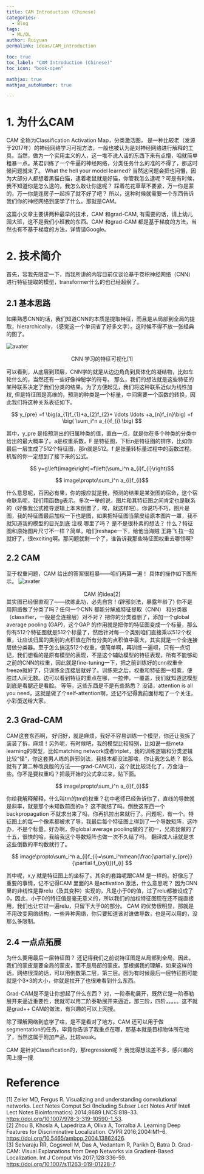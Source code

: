 ```yaml
---
title: CAM Introduction (Chinese)
categories:
  - Blog
tags:
  - ML/DL
author: Ruiyuan
permalink: ideas/CAM_introduction

toc: true
toc_label: "CAM Introduction (Chinese)"
toc_icon: "book-open"

mathjax: true
mathjax_autoNumber: true

---
```


# 1. 为什么CAM

CAM 全称为Classification
Activation Map，分类激活图， 是一种比较老（发源于2017年）的神经网络学习可视方法，一般也被认为是对神经网络进行解释的工具。当然，做为一个实用主义的人，这一堆不说人话的东西下来有点懵，咱就简单粗暴一点。某君训练了一个牛逼的神经网络，分类任务什么的准的不得了，那这时候问题就来了。 What the hell your model learned? 当然这问题会把也问懵，因为大部分人都想着黑猫白猫，逮着老鼠就是好猫，你管我怎么逮呢？可是有时候，我不知道你是怎么逮的，我怎么敢让你逮呢？ 踩着花花草草不要紧，万一你是蒙的，万一你是连房子一起拆了就不好了吧？ 所以，这种时候就需要一个东西告诉我们你的神经网络到底学了什么。那就是CAM。

这篇小文章主要讲两种最早的技术，CAM 和grad-CAM, 有需要的话，请上幼儿园大班，这不是我们小班教的东西。CAM 和grad-CAM 都是基于梯度的方法，当然也有不基于梯度的方法，详情请Google。

# 2. 技术简介

首先，容我先限定一下，而我所讲的内容目前仅谈论基于卷积神经网络（CNN）进行特征提取的模型，transformer什么的也已经超纲了。

## 2.1 基本思路

如果熟悉CNN的话，我们知道CNN的本质是提取特征，而且是从局部到全局的提取，hierarchically，（感觉这一个单词省了好多文字）。这时候不得不放一张经典的图了。

![avater](/Ralph_peaceful_life/assets/figures_cam/CNN_feature.png)
<center> CNN 学习的特征可视化[1] </center>

可以看到，从底层到顶层，CNN学的就是从边边角角到具体化的凝结物，比如车轮什么的，当然还有一些好像神秘学的符号。
那么，我们的想法就是这些特征的某种联系决定了我们分类的结果。为了方便起见，我们将这种联系近似为线性加权, 但是特征图是高维的，预测的种类是一个标量，中间需要一个函数的转换，因此我们将这种关系表征如下。



 $$ y_{pre} =f \big(a_{1}f_{1}+a_{2}f_{2}+ \ldots \ldots +a_{n}f_{n}\big) =f \big( \sum_i^n a_{i}f_{i} \big)  $$


其中，y_pre   是指预测出的归属种类的值，直白一点，就是你在多个种类的分类中给出的最大概率了。a是权重系数，F 是特征图，下标n是特征图的排序，比如你最后一层生成了512个特征图，那n就是512。f 是张量转标量过程中的函数过程。
机智的你一定想到了接下来的公式。



$$ y=g\left(image\right)=f\left(\sum_i^n a_{i}f_{i}\right)$$

$$ image\propto\sum_i^n a_{i}f_{i}$$



什么意思呢，百因必有果，你的报应就是我，预测的结果是某张图的宿命，这个宿命联系呢，我们用函数g表示。多次一举的说，图片和其特征图之间肯定也是联系的（好像我公式推导逻辑上本末倒置了，唉，就这样吧）。你说巧不巧，图片是图，我的特征图最后加权一下也是图，如果把特征图当蒙皮给原本图片一罩，我不就知道我的模型的目光到底 注视 哪里了吗？ 是不是很朴素的想法？ 什么？特征图和原始图片尺寸不一样？简单，咱们reshape一下，给他当海贼 王路飞 拉一拉就好了，很exciting啊。那问题就剩一个了，谁告诉我那些特征图权重去哪领啊?

## 2.2 CAM

至于权重问题，CAM 给出的答案很粗暴——咱们再算一遍！
具体的操作如下图所示。
![avater](/Ralph_peaceful_life/assets/figures_cam/cam_idea.png)
<center>CAM 的idea[2]</center>
其实图已经很直观了——欲练此功，必先自宫！(辟邪剑法，暴露年龄了)
你不是用网络做了分类了吗？任何一个CNN 都能分解成特征提取（CNN） 和分类器（classifier，一般是全连接层）对不对？ 把你的分类器删了，添加一个global average pooling (GAP)，这个GAP 的作用就是把你的特征图变成一个标量，那么你有512个特征图就是512个标量了，然后针对每一个类别咱们直接乘以512个权重，让应该归属的类别的点积值在所有分类的点积值中最大，其实就是一个全连接层做分类器。至于怎么搞这512个权重，很简单啊，再训练一遍呗，只有一点切记，我们想看的是原有模型的表现，不是这个辅助模型的特征表现，所有不能够动之前的CNN的权重，因此就是fine-tuning一下，把之前训练好的cnn权重全freeze就好了，只训练全连接层就好了。训练完之后，权重和特征图一相乘，便胜过人间无数。边可以看到特征的重点在哪，一拉伸，一覆盖，我们就知道这模型到底是看腿还是看脸。 等等，这些东西是不是有些熟悉？ 没错，attention is all you need，这就是做了个self-attention啊，还记不记得我前面标粗了一个关注，小彩蛋送给大家。

## 2.3 Grad-CAM

CAM这套东西啊， 好归好，就是麻烦，我好不容易训练一个模型，你还让我拆了装装了拆，麻烦！另外呢，有时候吧，我的模型比较特别，比如说一些meta learning的模型，比如matching network或者triplet，我的训练逻辑和分类逻辑比较“怪”，你这套男人练的辟邪剑法，我根本都没法那啥，你让我怎么练？
那么就有了第二种改良版的方法——grad-CAM[3]，这个就比较泛化了，万金油一些。你不是要权重吗？把最开始的公式拿过来，贴下面。



$$ image\propto\sum_i^n a_{i}f_{i}$$



你给我解释解释，什么叫tm的tm的权重？初中老师已经告诉你了，直线的导数就是斜率，就是那个未知数前面的a？ 这不就结了吗。倒数这东西一个backpropagation 不就求出来了吗，你再扒拉出来就行了。问题呢，有一个。特征图上的每一个像素都被求了导，我最后每个特征图上得到了一个导数矩阵，这咋办，不是个标量。好办啊，你global average pooling做的了初一，兄弟我做的了十五，很快的哈，我给我这个导数矩阵也做一次不久结了吗， 翻译成人话就是求这些倒数的平均数就行了。


$$ image\propto\sum_i^n a_{i}f_{i}=\sum_i^nmean(\frac{\partial y_{pre}}{\partial f_{xyi}})f_{i} $$



其中呢，x,y 就是特征图上的坐标了。其余的套路呢跟CAM 是一样的。好像忘了重要的事情，记不记得CAM 里面的A 是activation 激活，什么意思呢？ 因为CNN 里的非线性是靠relu（及其变种）实现的，凡是小于0的值，过了relu都被设成了0，因此，小于0的特征值是毫无意义的，所以我们的加权特征图现在还不能直接用，我们也让它过一遍relu，只留下大于0的部分。
CAM 的优势很明显，那就是不用改变网络结构，一些异种网络，你只要知道该对谁做导数，也是可以用的，没那么多限制。

## 2.4 一点点拓展

为什么要用最后一层特征图？ 还记得我们之前说特征图是从局部到全局，因此，我们的蒙皮是要全局的蒙皮，而不是局部的蒙皮。那根据我的理解，如果这样的话，网络很深的话，可以用倒数第二层，第三层。因为有时候最后一层特征图可能就是个3*3的大小，你就是拉开了也很难看到什么东西。

Grad-CAM是不是让你想起了什么东西？ 对，一阶泰勒展开，既然它是一阶泰勒展开来逼近重要性，我就可以用二阶泰勒展开来逼近，那三阶，四阶，。。。。这不就是grad++ CAM的做法，有兴趣的可以上网搜。

除了理解网络到底学了啥，是不是看对了地方。CAM 还可以用于做segmentation的任务，毕竟你告诉了我重点在哪，那基本就是目标物体所在地了，当然这属于附加产品，比较weak。

CAM 是针对Classification的，那regression呢？ 我觉得想法差不多，感兴趣的网上搜一搜.

# Reference
[1]	Zeiler MD, Fergus R. Visualizing and understanding convolutional networks. Lect Notes Comput Sci (Including Subser Lect Notes Artif Intell Lect Notes Bioinformatics) 2014;8689 LNCS:818–33. https://doi.org/10.1007/978-3-319-10590-1_53.  
[2]	Zhou B, Khosla A, Lapedriza A, Oliva A, Torralba A. Learning Deep Features for Discriminative Localization. CVPR 2016;2004:M1–6. https://doi.org/10.5465/ambpp.2004.13862426.  
[3]	Selvaraju RR, Cogswell M, Das A, Vedantam R, Parikh D, Batra D. Grad-CAM: Visual Explanations from Deep Networks via Gradient-Based Localization. Int J Comput Vis 2017;128:336–59. https://doi.org/10.1007/s11263-019-01228-7.
